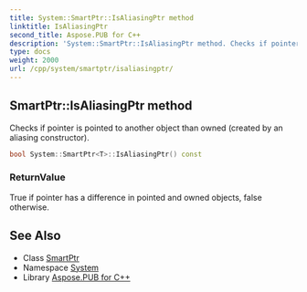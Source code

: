 ```yaml
---
title: System::SmartPtr::IsAliasingPtr method
linktitle: IsAliasingPtr
second_title: Aspose.PUB for C++
description: 'System::SmartPtr::IsAliasingPtr method. Checks if pointer is pointed to another object than owned (created by an aliasing constructor) in C++.'
type: docs
weight: 2000
url: /cpp/system/smartptr/isaliasingptr/
---
```

## SmartPtr::IsAliasingPtr method


Checks if pointer is pointed to another object than owned (created by an aliasing constructor).

```cpp
bool System::SmartPtr<T>::IsAliasingPtr() const
```


### ReturnValue

True if pointer has a difference in pointed and owned objects, false otherwise.

## See Also

* Class [SmartPtr](../)
* Namespace [System](../../)
* Library [Aspose.PUB for C++](../../../)
